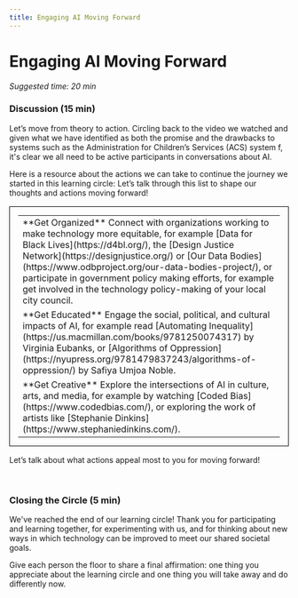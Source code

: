 ```yaml
---
title: Engaging AI Moving Forward
---
```


# Engaging AI Moving Forward 
_Suggested time: 20 min_

### Discussion (15 min)

Let’s move from theory to action. Circling back to the video we watched and given what we have identified as both the promise and the drawbacks to systems such as the Administration for Children’s Services (ACS) system f, it's clear we all need to be active participants in conversations about AI.

Here is a resource about the actions we can take to continue the journey we started in this learning circle: 
Let’s talk through this list to shape our thoughts and actions moving forward! 

<table style="width:100%; border: 1px solid black; border-collapse: collapse; padding: 15px;">
  <tr>
    <td>
**Get Organized**
Connect with organizations working to make technology more equitable, for example [Data for Black Lives](https://d4bl.org/), the [Design Justice Network](https://designjustice.org/) or [Our Data Bodies](https://www.odbproject.org/our-data-bodies-project/), or participate in government policy making efforts, for example get involved in the technology policy-making of your local city council.
</td>
  </tr>
  <tr>
    <td>
**Get Educated**
Engage the social, political, and cultural impacts of AI, for example read [Automating Inequality](https://us.macmillan.com/books/9781250074317) by Virginia Eubanks, or [Algorithms of Oppression](https://nyupress.org/9781479837243/algorithms-of-oppression/) by Safiya Umjoa Noble. 
    </td>
  </tr>
  <tr>
    <td>
**Get Creative**
Explore the intersections of AI in culture, arts, and media, for example by watching [Coded Bias](https://www.codedbias.com/), or exploring the work of artists like [Stephanie Dinkins](https://www.stephaniedinkins.com/). 
    </td>
  </tr>
</table>

Let’s talk about what actions appeal most to you for moving forward! 

<br>

### Closing the Circle (5 min)
We've reached the end of our learning circle! Thank you for participating and learning together, for experimenting with us, and for thinking about new ways in which technology can be improved to meet our shared societal goals. 

Give each person the floor to share a final affirmation: one thing you appreciate about the learning circle and one thing you will take away and do differently now.
